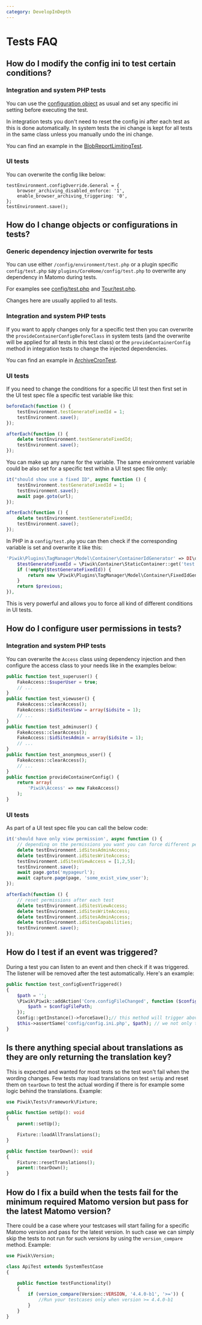 ```yaml
---
category: DevelopInDepth
---
```

# Tests FAQ 

## How do I modify the config ini to test certain conditions?

### Integration and system PHP tests

You can use the [configuration object](/guides/piwiks-ini-configuration) as usual and set any specific ini setting before executing the test.

In integration tests you don't need to reset the config ini after each test as this is done automatically. In system tests the ini change is kept for all tests in the same class unless you manually undo the ini change.

You can find an example in the [BlobReportLimitingTest](https://github.com/matomo-org/matomo/blob/4.4.0/tests/PHPUnit/System/BlobReportLimitingTest.php#L194-L216). 

### UI tests

You can overwrite the config like below:

```
testEnvironment.configOverride.General = {
    browser_archiving_disabled_enforce: '1',
    enable_browser_archiving_triggering: '0',
};
testEnvironment.save();
```
 
## How do I change objects or configurations in tests?

### Generic dependency injection overwrite for tests

You can use either `/config/environment/test.php` or a plugin specific `config/test.php` say `plugins/CoreHome/config/test.php` to overwrite any dependency in Matomo during tests.

For examples see [config/test.php](https://github.com/matomo-org/matomo/blob/4.4.0/config/environment/test.php) and [Tour/test.php](https://github.com/matomo-org/matomo/blob/4.4.0/plugins/Tour/config/test.php).

Changes here are usually applied to all tests.

### Integration and system PHP tests

If you want to apply changes only for a specific test then you can overwrite the `provideContainerConfigBeforeClass` in system tests (and the overwrite will be applied for all tests in this test class) or the `provideContainerConfig` method in integration tests to change the injected dependencies.

You can find an example in [ArchiveCronTest](https://github.com/matomo-org/matomo/blob/4.4.0/plugins/CoreConsole/tests/System/ArchiveCronTest.php#L455-L471).

### UI tests

If you need to change the conditions for a specific UI test then first set in the UI test spec file a specific test variable like this:

```js
beforeEach(function () {
    testEnvironment.testGenerateFixedId = 1;
    testEnvironment.save();
});

afterEach(function () {
    delete testEnvironment.testGenerateFixedId;
    testEnvironment.save();
});
```

You can make up any name for the variable. The same environment variable could be also set for a specific test within a UI test spec file only: 

```js
it("should show use a fixed ID", async function () {
    testEnvironment.testGenerateFixedId = 1;
    testEnvironment.save();
    await page.goto(url);
});

afterEach(function () {
    delete testEnvironment.testGenerateFixedId;
    testEnvironment.save();
});
```

In PHP in a `config/test.php` you can then check if the corresponding variable is set and overwrite it like this:

```php 
'Piwik\Plugins\TagManager\Model\Container\ContainerIdGenerator' => DI\decorate(function ($previous) {
    $testGenerateFixedId = \Piwik\Container\StaticContainer::get('test.vars.testGenerateFixedId');
    if (!empty($testGenerateFixedId)) {
        return new \Piwik\Plugins\TagManager\Model\Container\FixedIdGenerator();
    }
    return $previous;
}),
```

This is very powerful and allows you to force all kind of different conditions in UI tests.

## How do I configure user permissions in tests?

### Integration and system PHP tests

You can overwrite the `Access` class using dependency injection and then configure the access class to your needs like in the examples below:

```php 
public function test_superuser() {
    FakeAccess::$superUser = true;
    // ...
}
public function test_viewuser() {
    FakeAccess::clearAccess();
    FakeAccess::$idSitesView = array($idsite = 1);
    // ...
}
public function test_adminuser() {
    FakeAccess::clearAccess();
    FakeAccess::$idSitesAdmin = array($idsite = 1);
    // ...
}
public function test_anonymous_user() {
    FakeAccess::clearAccess();
    // ...
}
public function provideContainerConfig() {
    return array(
        'Piwik\Access' => new FakeAccess()
    );
}
```

### UI tests

As part of a UI test spec file you can call the below code:

```js
it('should have only view permission', async function () {
    // depending on the permissions you want you can force different permissions
    delete testEnvironment.idSitesAdminAccess;
    delete testEnvironment.idSitesWriteAccess;
    testEnvironment.idSitesViewAccess = [1,2,5];
    testEnvironment.save();
    await page.goto('mypageurl');
    await capture.page(page, 'some_exist_view_user');
});

afterEach(function () {
    // reset permissions after each test
    delete testEnvironment.idSitesViewAccess;
    delete testEnvironment.idSitesWriteAccess;
    delete testEnvironment.idSitesAdminAccess;
    delete testEnvironment.idSitesCapabilities;
    testEnvironment.save();
});
```

## How do I test if an event was triggered?

During a test you can listen to an event and then check if it was triggered. The listener will be removed after the test automatically. Here's an example:

```php
public function test_configEventTriggered()
{
    $path = '';
    \Piwik\Piwik::addAction('Core.configFileChanged', function ($configFilePath) use (&$path) {
        $path = $configFilePath;
    });
    Config::getInstance()->forceSave();// this method will trigger above event
    $this->assertSame('config/config.ini.php', $path); // we not only test the event was triggered but also test the passed parameters
}
```

## Is there anything special about translations as they are only returning the translation key?

This is expected and wanted for most tests so the test won't fail when the wording changes. Few tests may load translations on test `setUp` and reset them on `tearDown` to test the actual wording if there is for example some logic behind the translations. Example:

```php
use Piwik\Tests\Framework\Fixture;

public function setUp(): void
{
    parent::setUp();

    Fixture::loadAllTranslations();
}

public function tearDown(): void
{
    Fixture::resetTranslations();
    parent::tearDown();
}
```

## How do I fix a build when the tests fail for the minimum required Matomo version but pass for the latest Matomo version?

There could be a case where your testcases will start failing for a specific Matomo version and pass for the latest version.
In such case we can simply skip the tests to not run for such versions by using the `version_compare` method. Example:

```php
use Piwik\Version;

class ApiTest extends SystemTestCase
{

    public function testFunctionality()
    {
        if (version_compare(Version::VERSION, '4.4.0-b1', '>=')) {
            //Run your testcases only when version >= 4.4.0-b1
        }
    }
}
```

